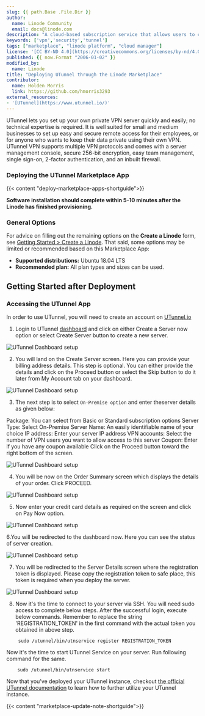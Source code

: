 ```yaml
---
slug: {{ path.Base .File.Dir }}
author:
  name: Linode Community
  email: docs@linode.com
description: "A cloud-based subscription service that allows users to create VPN servers quickly and easily."
keywords: ['vpn','security','tunnel']
tags: ["marketplace", "linode platform", "cloud manager"]
license: '[CC BY-ND 4.0](https://creativecommons.org/licenses/by-nd/4.0)'
published: {{ now.Format "2006-01-02" }}
modified_by:
  name: Linode
title: "Deploying UTunnel through the Linode Marketplace"
contributor:
  name: Holden Morris
  link: https://github.com/hmorris3293
external_resources:
- '[UTunnel](https://www.utunnel.io/)'
---
```


UTunnel lets you set up your own private VPN server quickly and easily; no technical expertise is required. It is well suited for small and medium businesses to set up easy and secure remote access for their employees, or for anyone who wants to keep their data private using their own VPN. UTunnel VPN supports multiple VPN protocols and comes with a server management console, secure 256-bit encryption, easy team management, single sign-on, 2-factor authentication, and an inbuilt firewall.

### Deploying the UTunnel Marketplace App

<!-- shortguide used by every Marketplace app to describe how to deploy from the Cloud Manger -->

{{< content "deploy-marketplace-apps-shortguide">}}

**Software installation should complete within 5-10 minutes after the Linode has finished provisioning.**

### General Options

For advice on filling out the remaining options on the **Create a Linode** form, see [Getting Started > Create a Linode](/docs/guides/getting-started/#create-a-linode). That said, some options may be limited or recommended based on this Marketplace App:

- **Supported distributions:** Ubuntu 18.04 LTS
- **Recommended plan:** All plan types and sizes can be used.

## Getting Started after Deployment
<!-- the following headings and paragraphs outline the steps necessary
     to access and interact with the Marketplace app. -->
### Accessing the UTunnel App

In order to use UTunnel, you will need to create an account on [UTunnel.io](https://dashboard.utunnel.io/user/signup/)

1. Login to UTunnel [dashboard](https://dashboard.utunnel.io/) and click on either Create a Server now option or select Create Server button to create a new server.

![UTunnel Dashboard setup](utunnel_dashboard1.png)

2. You will land on the Create Server screen. Here you can provide your billing address details. This step is optional. You can either provide the details and click on the Proceed button or select the Skip button to do it later from My Account tab on your dashboard.

![UTunnel Dashboard setup](utunnel_dashboard2.png)

3. The next step is to select `On-Premise option` and enter theserver details as given below:

Package: You can select from Basic or Standard subscription options
Server Type: Select On-Premise
Server Name: An easily identifiable name of your choice
IP address: Enter your server IP address
VPN accounts: Select the number of VPN users you want to allow access to this server
Coupon: Enter if you have any coupon available
Click on the Proceed button toward the right bottom of the screen.

![UTunnel Dashboard setup](utunnel_dashboard3.png)

4. You will be now on the Order Summary screen which displays the details of your order. Click PROCEED.

![UTunnel Dashboard setup](utunnel_dashboard4.png)

5. Now enter your credit card details as required on the screen and click on Pay Now option.

![UTunnel Dashboard setup](utunnel_dashboard5.png)

6.You will be redirected to the dashboard now. Here you can see the status of server creation.


![UTunnel Dashboard setup](utunnel_dashboard6.png)

7. You will be redirected to the Server Details screen where the registration token is displayed. Please copy the registration token to safe place, this token is required when you deploy the server.

![UTunnel Dashboard setup](utunnel_dashboard7.png)

8. Now it's the time to connect to your server via SSH. You will need sudo access to complete below steps. After the successful login, execute below commands. Remember to replace the string 'REGISTRATION_TOKEN' in the first command with the actual token you obtained in above step.

        sudo /utunnel/bin/utnservice register REGISTRATION_TOKEN

Now it's the time to start UTunnel Service on your server. Run following command for the same.

        sudo /utunnel/bin/utnservice start

Now that you’ve deployed your UTunnel instance, checkout [the official UTunnel documentation](https://help.utunnel.io/About-UTunnel-VPN) to learn how to further utilize your UTunnel instance.

<!-- the following shortcode informs the user that Linode does not provide automatic updates
     to the Marketplace app, and that the user is responsible for the security and longevity
     of the installation. -->
{{< content "marketplace-update-note-shortguide">}}